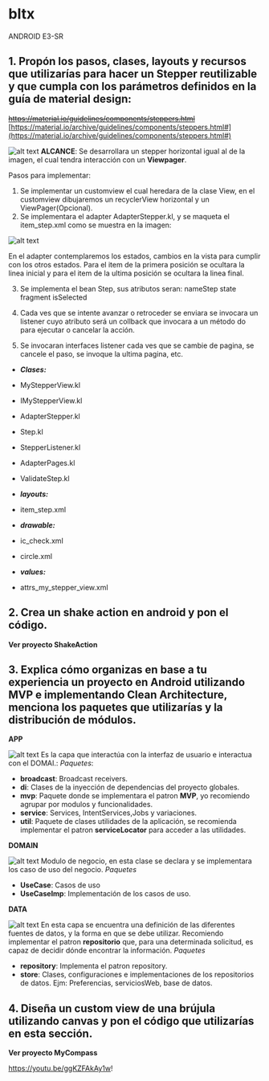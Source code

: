 # bltx
ANDROID E3-SR

## 1. Propón los pasos, clases, layouts y recursos que utilizarías para hacer un Stepper reutilizable y que cumpla con los parámetros definidos en la guía de material design:
~~https://material.io/guidelines/components/steppers.html~~ 
[https://material.io/archive/guidelines/components/steppers.html#](https://material.io/archive/guidelines/components/steppers.html#)

![alt text](https://material.io/archive/guidelines/assets/0B7WCemMG6e0VaXlOV1dLTk11dnc/components-acux-stepper-nonlinear.png)
**ALCANCE**:
Se desarrollara un stepper horizontal igual al de la imagen, el cual tendra interacción con un **Viewpager**.

Pasos para implementar:

 1. Se implementar  un customview el cual heredara de la clase View, en el customview dibujaremos   un recyclerView horizontal y un ViewPager(Opcional).
 2. Se implementara el adapter AdapterStepper.kl, y se maqueta el item_step.xml como se muestra en la imagen:
 
![alt text](https://github.com/glarab/bltx/blob/master/Captura%20de%20Pantalla%202020-01-05%20a%20la(s)%2000.50.38.png?raw=true)

En el adapter contemplaremos los estados, cambios en la vista para cumplir con los otros estados. Para el item de la primera posición se ocultara la linea inicial y para el item de la ultima posición se ocultara la linea final.

3. Se implementa el bean Step, sus atributos seran:
	nameStep
	state
	fragment
	isSelected

4. Cada ves que se intente avanzar o retroceder se enviara se invocara un listener cuyo atributo será un collback que invocara a un método do para ejecutar o cancelar la acción.
5. Se  invocaran interfaces listener cada ves que se cambie de pagina, se cancele el paso, se invoque la ultima pagina, etc.

- ***Clases:***
- MyStepperView.kl
- IMyStepperView.kl
- AdapterStepper.kl
- Step.kl
- StepperListener.kl
- AdapterPages.kl
- ValidateStep.kl


- ***layouts:***
- item_step.xml

- ***drawable:***
- ic_check.xml
- circle.xml

- ***values:***
- attrs_my_stepper_view.xml


## 2. Crea un shake action en android y pon el código.

**Ver proyecto ShakeAction**

## 3. Explica cómo organizas en base a tu experiencia un proyecto en Android utilizando MVP e implementando Clean Architecture, menciona los paquetes que utilizarías y la distribución de módulos.
**APP**

![alt text](https://github.com/glarab/bltx/blob/master/Captura%20de%20Pantalla%202020-01-04%20a%20la(s)%2018.18.59.png?raw=true)
Es la capa que interactúa con la interfaz de usuario e interactua con el DOMAI.:
*Paquetes*:	

 - **broadcast**: Broadcast receivers.
 -  **di**: Clases de la inyección  de dependencias del proyecto globales.
 - **mvp**: Paquete donde se implementara el patron **MVP**, yo recomiendo agrupar por modulos y funcionalidades.
 - **service**: Services, IntentServices,Jobs y variaciones.
 -  **util**: Paquete de clases utilidades de la aplicación, se recomienda implementar el patron **serviceLocator** para acceder a las utilidades.

**DOMAIN**

![alt text](https://github.com/glarab/bltx/blob/master/Captura%20de%20Pantalla%202020-01-04%20a%20la(s)%2018.21.40.png?raw=true)
Modulo de negocio,  en esta clase se declara y se implementara los caso de uso del negocio.
*Paquetes*

 - **UseCase**: Casos de uso 
 - **UseCaseImp**: Implementación de los casos de uso.

**DATA**

![alt text](https://github.com/glarab/bltx/blob/master/Captura%20de%20Pantalla%202020-01-04%20a%20la(s)%2018.19.32.png?raw=true)
En esta capa se encuentra una definición de las diferentes fuentes de datos, y la forma en que se debe utilizar.
Recomiendo implementar  el patron **repositorio** que, para una determinada solicitud, es capaz de decidir dónde encontrar la información.
*Paquetes*

 - **repository**: Implementa el patron repository.
 - **store**: Clases, configuraciones e implementaciones de los repositorios de datos. Ejm: Preferencias, serviciosWeb, base de datos.



## 4. Diseña un custom view de una brújula utilizando canvas y pon el código que utilizarías en esta sección.
**Ver proyecto MyCompass**

https://youtu.be/ggKZFAkAy1w!
